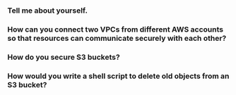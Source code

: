 ### Tell me about yourself.
### How can you connect two VPCs from different AWS accounts so that resources can communicate securely with each other?
### How do you secure S3 buckets?
### How would you write a shell script to delete old objects from an S3 bucket?
